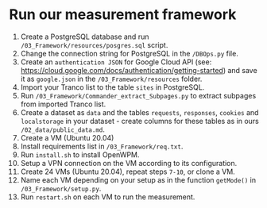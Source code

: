 # Run our measurement framework

1. Create a PostgreSQL database and run `/03_Framework/resources/posgres.sql` script.
2. Change the connection string for PostgreSQL in the `/DBOps.py` file.
3. Create an `authentication JSON` for Google Cloud API (see: https://cloud.google.com/docs/authentication/getting-started) and save it as `google.json` in the `/03_Framework/resources` folder.
4. Import your Tranco list to the table `sites` in PostgreSQL.
5. Run `/03_Framework/Commander_extract_Subpages.py` to extract subpages from imported Tranco list.
6. Create a dataset as `data` and the tables `requests`, `responses`, `cookies` and `localstorage` in your dataset - create columns for these tables as in ours `/02_data/public_data.md`.
7. Create a VM (Ubuntu 20.04)
8. Install requirements list in `/03_Framework/req.txt`.
9. Run `install.sh` to install OpenWPM.
10. Setup a VPN connection on the VM according to its configuration.
11. Create 24 VMs (Ubuntu 20.04), repeat steps `7-10`, or clone a VM.
12. Name each VM depending on your setup as in the function `getMode()` in `/03_Framework/setup.py`. 
13. Run `restart.sh` on each VM to run the measurement.